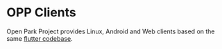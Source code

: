 # OPP Clients

Open Park Project provides Linux, Android and Web clients based on the same [flutter codebase](https://github.com/OpenParkProject/OPP-frontend).
